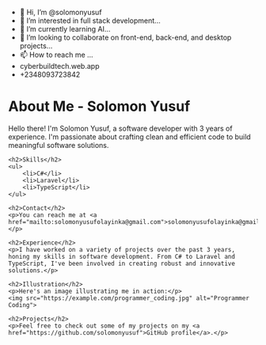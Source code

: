 - 👋 Hi, I’m @solomonyusuf
- 👀 I’m interested in full stack development...
- 🌱 I’m currently learning AI...
- 💞️ I’m looking to collaborate on front-end, back-end, and desktop projects...
- 📫 How to reach me ...
- cyberbuildtech.web.app
- +2348093723842
<!---
solomonyusuf/solomonyusuf is a ✨ special ✨ repository because its `README.md` (this file) appears on your GitHub profile.
You can click the Preview link to take a look at your changes.
--->
<!DOCTYPE html>
<html>
<head>
    <title>README - Solomon Yusuf</title>
</head>
<body>
    <h1>About Me - Solomon Yusuf</h1>
    <p>Hello there! I'm Solomon Yusuf, a software developer with 3 years of experience. I'm passionate about crafting clean and efficient code to build meaningful software solutions.</p>
    
    <h2>Skills</h2>
    <ul>
        <li>C#</li>
        <li>Laravel</li>
        <li>TypeScript</li>
    </ul>
    
    <h2>Contact</h2>
    <p>You can reach me at <a href="mailto:solomonyusufolayinka@gmail.com">solomonyusufolayinka@gmail.com</a>.</p>
    
    <h2>Experience</h2>
    <p>I have worked on a variety of projects over the past 3 years, honing my skills in software development. From C# to Laravel and TypeScript, I've been involved in creating robust and innovative solutions.</p>
    
    <h2>Illustration</h2>
    <p>Here's an image illustrating me in action:</p>
    <img src="https://example.com/programmer_coding.jpg" alt="Programmer Coding">
    
    <h2>Projects</h2>
    <p>Feel free to check out some of my projects on my <a href="https://github.com/solomonyusuf">GitHub profile</a>.</p>
    
   </p>
</body>
</html>
